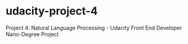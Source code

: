# udacity-project-4
 Project 4: Natural Language Processing - Udacity Front End Developer Nano-Degree Project
